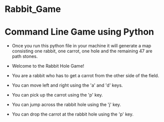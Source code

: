 # Rabbit_Game
# Command Line Game using Python
- Once you run this python file in your machine it will generate a map consisting one rabbit, one carrot, one hole and the remaining 47 are path stones.<br>

- Welcome to the Rabbit Hole Game!<br>
- You are a rabbit who has to get a carrot from the other side of the field.<br>
- You can move left and right using the 'a' and 'd' keys.<br>
- You can pick up the carrot using the 'p' key.<br>
- You can jump across the rabbit hole using the 'j' key.<br>
- You can drop the carrot at the rabbit hole using the 'p' key.<br>

